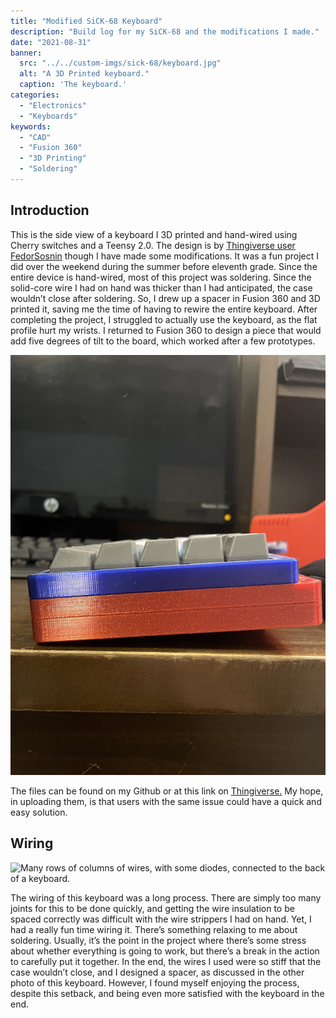 ```yaml
---
title: "Modified SiCK-68 Keyboard"
description: "Build log for my SiCK-68 and the modifications I made."
date: "2021-08-31"
banner:
  src: "../../custom-imgs/sick-68/keyboard.jpg"
  alt: "A 3D Printed keyboard."
  caption: 'The keyboard.'
categories:
  - "Electronics"
  - "Keyboards"
keywords:
  - "CAD"
  - "Fusion 360"
  - "3D Printing"
  - "Soldering"
---
```

## Introduction

This is the side view of a keyboard I 3D printed and hand-wired using Cherry switches and a Teensy 2.0. The design is by <u><a>[Thingiverse user FedorSosnin](https://www.thingiverse.com/thing:3478494)</a></u> though I have made some modifications. It was a fun project I did over the weekend during the summer before eleventh grade. Since the entire device is hand-wired, most of this project was soldering. Since the solid-core wire I had on hand was thicker than I had anticipated, the case wouldn’t close after soldering. So, I drew up a spacer in Fusion 360 and 3D printed it, saving me the time of having to rewire the entire keyboard. After completing the project, I struggled to actually use the keyboard, as the flat profile hurt my wrists. I returned to Fusion 360 to design a piece that would add five degrees of tilt to the board, which worked after a few prototypes. 

![The side view of the keyboard.](../../custom-imgs/sick-68/side.jpg "Side view of the keyboard.")

The files can be found on my Github or at this link on <u><a>[Thingiverse.](https://www.thingiverse.com/thing:4936789)</a></u> My hope, in uploading them, is that users with the same issue could have a quick and easy solution.

## Wiring

![Many rows of columns of wires, with some diodes, connected to the back of a keyboard.](../../custom-imgs/sick-68/wiring.jpg "The wiring of the keyboard.")

The wiring of this keyboard was a long process. There are simply too many joints for this to be done quickly, and getting the wire insulation to be spaced correctly was difficult with the wire strippers I had on hand. Yet, I had a really fun time wiring it. There’s something relaxing to me about soldering. Usually, it’s the point in the project where there’s some stress about whether everything is going to work, but there’s a break in the action to carefully put it together. In the end, the wires I used were so stiff that the case wouldn’t close, and I designed a spacer, as discussed in the other photo of this keyboard. However, I found myself enjoying the process, despite this setback, and being even more satisfied with the keyboard in the end.



